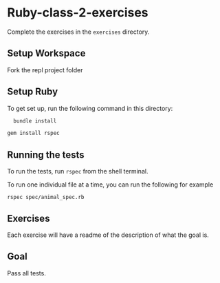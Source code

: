 # Ruby-class-2-exercises

Complete the exercises in the `exercises` directory.

## Setup Workspace

Fork the repl project folder

## Setup Ruby

To get set up, run the following command in this directory:

```bash
  bundle install
```

```bash
gem install rspec
```

## Running the tests

To run the tests, run `rspec` from the shell terminal. 

To run one individual file at a time, you can run the following for example 

``rspec spec/animal_spec.rb``

## Exercises

Each exercise will have a readme of the description of what the goal is.

## Goal 

Pass all tests.
